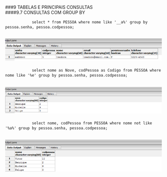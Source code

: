###9	TABELAS E PRINCIPAIS CONSULTAS<br>
####9.7	CONSULTAS COM GROUP BY<br>

				select * from PESSOA where nome like '__a%' group by pessoa.senha, pessoa.codpessoa;
        
![Alt text](https://github.com/calosguilherme/trab01/blob/master/9.7/p.png "Resultado")<br>
---------------------------------------------------------------------------------------------

				select nome as Nove, codPessoa as Codigo from PESSOA where nome like '%e' group by pessoa.senha, pessoa.codpessoa;

![Alt text](https://github.com/calosguilherme/trab01/blob/master/9.7/r.png "Resultado")<br>
---------------------------------------------------------------------------------------------

				select nome, codPessoa from PESSOA where nome not like '%a%' group by pessoa.senha, pessoa.codpessoa;

![Alt text](https://github.com/calosguilherme/trab01/blob/master/9.7/q.png "Resultado")<br>
---------------------------------------------------------------------------------------------
